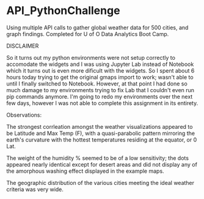 # API_PythonChallenge
Using multiple API calls to gather global weather data for 500 cities, and graph findings. Completed for U of O Data Analytics Boot Camp.

DISCLAIMER

So it turns out my python environments were not setup correctly to accomodate the widgets and I was using Jupyter Lab instead of Notebook which it turns out is even more dificult with the widgets. So I spent about 6 hours today trying to get the original gmaps import to work; wasn't able to until I finally switched to Notebook. However, at that point I had done so much damage to my environments trying to fix Lab that I couldn't even run pip commands anymore. I'm going to redo my environments over the next few days, however I was not able to complete this assignment in its entirety. 


Observations:

The strongest corrleation amongst the weather visualizations appeared to be Latitude and Max Temp (F), with a quasi-parabolic pattern mirroring the earth's curvature with the hottest temperatures residing at the equator, or 0 Lat.

The weight of the humidity % seemed to be of a low sensitivity; the dots appeared nearly identical except for desert areas and did not display any of the amorphous washing effect displayed in the example maps.

The geographic distribution of the various cities meeting the ideal weather criteria was very wide.

